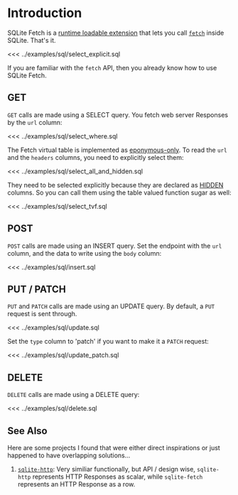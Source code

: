 # Introduction
SQLite Fetch is a [runtime loadable extension](https://www.sqlite.org/loadext.html) that lets
you call [`fetch`](https://developer.mozilla.org/en-US/docs/Web/API/Fetch_API) inside SQLite. 
That's it.

<<< ../examples/sql/select_explicit.sql

If you are familiar with the `fetch` API, then you already know how to use SQLite Fetch.

## GET
`GET` calls are made using a SELECT query. You fetch web server Responses by the `url` column:

<<< ../examples/sql/select_where.sql

The Fetch virtual table is implemented as [eponymous-only](https://www.sqlite.org/vtab.html#eponymous_virtual_tables).
To read the `url` and the `headers` columns, you need to explicitly select them:

<<< ../examples/sql/select_all_and_hidden.sql

They need to be selected explicitly because they are declared as [HIDDEN](https://www.sqlite.org/vtab.html#hidden_columns_in_virtual_tables) columns.
So you can call them using the table valued function sugar as well:

<<< ../examples/sql/select_tvf.sql

## POST
`POST` calls are made using an INSERT query. Set the endpoint with the `url` column,
and the data to write using the `body` column:

<<< ../examples/sql/insert.sql

## PUT / PATCH
`PUT` and `PATCH` calls are made using an UPDATE query. By default, a `PUT` request is sent through.

<<< ../examples/sql/update.sql

Set the `type` column to 'patch' if you want to make it a `PATCH` request:


<<< ../examples/sql/update_patch.sql

## DELETE
`DELETE` calls are made using a DELETE query:

<<< ../examples/sql/delete.sql

## See Also
Here are some projects I found that were either direct inspirations
or just happened to have overlapping solutions...

1. [`sqlite-http`](https://github.com/asg017/sqlite-http): 
Very similiar functionally, but API / design wise, `sqlite-http` represents
HTTP Responses as scalar, while `sqlite-fetch` represents an HTTP Response
as a row.
